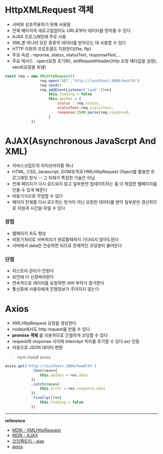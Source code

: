 # HttpXMLRequest 객체
- 서버와 상호작용하기 위해 사용됨
- 전체 페이지의 새로고침없이도 URL로부터 데이터를 받아올 수 있다
- AJAX 프로그래밍에 주로 사용
- XML뿐 아니라 모든 종류의 데이터를 받아오는 데 사용할 수 있다
- HTTP 이외의 프로토콜도 지원한다(file, ftp)
- 주요 속성 : reponse, status, statusText, responseText,...
- 주요 메서드 : open(요청 초기화), setRequestHeader(http 요청 헤더값을 설정), send(요청을 보냄)
``` javascript
const req = new XMLHttpRequest()
                req.open('GET','http://localhost:3000/health')
                req.send()
                req.addEventListener('load',()=>{
                    this.loading = false
                    this.apiRes = {
                        status : req.status,
                        statusText:req.statusText,
                        response:JSON.parse(req.response)
                    }
            })
```

# AJAX(Asynchronous JavaScrpt And XML)
- 자바스크립트의 라이브러리중 하나
- HTML, CSS, Javascript, DOM조작과 HMLHttpRequest Object를 활용한 프로그래밍 방식 -- 그 자체가 특정한 기술은 아님
- 전체 페이지가 다시 로드되지 않고 일부분만 업데이트하는 좀 더 복잡한 웹페이지를 만들 수 있게 해준다
- 비동기식으로 작업할 수 있다
- 페이지 전체를 다시 로드하는 방식이 아닌 요청한 데이터를 받아 일부분만 갱신하므로 자원과 시간을 아낄 수 있다
### 장점
- 웹페이지 속도 향상
- 비동기처리로 서버처리가 완료될때까지 기다리지 않아도된다
- 서버에서 data만 전송하면 되므로 전체적인 코딩양이 줄어든다
### 단점
- 히스토리 관리가 안된다
- 보안에 더 신경써야한다
- 연속적으로 데이터를 요청하면 서버 부하가 증가한다
- 통신중에 사용자에게 진행정보가 주어지지 않는다

# Axios
- XMLHttpRequest 요청을 생성한다
- nodejs에서도 http request를 만들 수 있다
- __promise 객체__ 를 이용하므로 간결하게 코딩할 수 있다
- request와 response 사이에 intercept 처리를 추가할 수 있다 ex) 인증
- 자동으로 JSON 데이터 변환
> npm install axios
```javascript
axios.get('http://localhost:3000/headlth')
            .then(res=>{
                this.apiRes = res.data
            })
            .catch(res=>{
                this.error = res.response.data
            })
            .finally(()=>{
                this.loading = false
            })

```
---
__reference__
- [MDN - XMLHttpRequest](https://developer.mozilla.org/ko/docs/Web/API/XMLHttpRequest)
- [MDN - AJAX](https://developer.mozilla.org/ko/docs/Glossary/AJAX)
- [코딩팩토리 - ajax](https://coding-factory.tistory.com/143)
- [axios](https://github.com/axios/axios)
